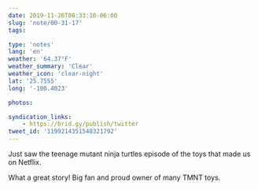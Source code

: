 ```yaml
---
date: 2019-11-26T00:33:10-06:00
slug: 'note/00-31-17'
tags:

type: 'notes'
lang: 'en'
weather: '64.37°F'
weather_summary: 'Clear'
weather_icon: 'clear-night'
lat: '25.7555'
long: '-100.4023'

photos:

syndication_links:
    - https://brid.gy/publish/twitter
tweet_id: '1199214351548321792'
---
```

Just saw the teenage mutant ninja turtles episode of the toys that made us on Netflix.

What a great story! Big fan and proud owner of many TMNT toys.